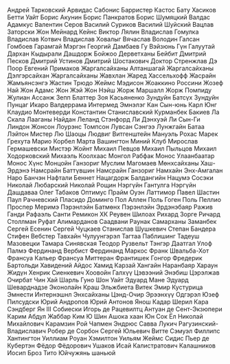 Андрей Тарковский
Арвидас Сабонис
Барристер Кастос
Бату Хасиков
Бетти Уайт
Борис Акунин
Борис Панкратов
Борис Шумяцкий
Валдас Адамкус
Валентин Серов
Василий Суриков
Василий Шуйский
Вацлав Заторски
Жон Мейнард Кейнс
Виктор Лялин
Владислав Гомулка
Владислав Котвич
Владислав Ховалыг
Вячаслав Володин
Галсан Гомбоев
Гарамгай Мэргэн
Георгий Дамбаев
Гу Вэйзюнь
Гүн Галуутай
Дархан Кыдырали
Дашдорж Бойжоо
Дерветханы Бейбит
Дмитрий Песков
Дмитрий Устинов
Дмитрий Шостакович
Доктор Стренжлав
Дэ Поор
Евгений Примаков
Жаргалсайханы Алтаншагай
Жаргалсайханы Дэлгэрсайхан
Жаргалсайханы Жавхлан
Жаред Хассельхофф
Жасрайн Жамъянсэнгэ
Жастин Трюдо
Жеймс Мэдисон
Жоаккино Россини
Жозеф Най
Жон Адамс
Жон Жэй
Жон Нэйш
Жорж Маршалл
Жорж Помпиду
Жулиан Ассанж
Зепп Блаттер
Зоя Касьяненко
Зундуйн Батсүх
Зундуйн Пунцаг
Икаро Валдеррама
Интермед Эмнэлэг
Кан Сын-юнь
Карл Юнг
Клаудио Монтеверди
Константин Станиславский
Курманбек Бакиев
Ла Скала
Лааганы Найдан
Леланд Стэнфорд
Ли Дэнхуэй
Ли Сын-Ги
Линдон Жонсон
Лоурэнс Томпсон
Лувсан Сэнгээ
Лунжгайн Батаа
Лэйтон Мистер
Лю Шаоцы
Людвиг Витгенштейн
Мануэль Рохас
Марек Грехута
Марио Корбел
Марта Вашингтон
Миний Клуб
Мирослав Гермашевски
Мистэр Жойнт
Михаил Певцов
Михаил Пыльцов
Михаил Ходорковский
Михаэль Коолхаас
Монгол Рабфак
Монос Улаанбаатар
Монос Хүнс
Монцойн Ганзориг
Муслим Магомаев
Мөнхсайханы Хаш-Эрдэнэ
Намсрайн Баттүвшин
Намсрайн Ганзориг
Намхайн Энх-Амгалан
Наро Банчэн
Нафтали Беннет
Нацагдорж Балдангийн
Нацумэ Сосэки
Николай Любарский
Николай Рощин
Нэргүйн Гантулга
Нэргүйн Дашдаваа
Олег Табаков
Оптимус Прайм
Оуэн Латтимор
Павел Шастин
Паул Рачневский
Пласидо Доминго
Пол Аллен
Поль Гоген
Поль Пеллио
Проспер Меримэ
Пэрэнлэйн Батмөнх
Пэрэнлэйн Эрдэнэбаяр
Ражив Ганди
Рафаэль Санти
Ремикон ХК
Реувен Шилоах
Рихард Зорге
Ричард Столлман
Руфат Алимарданов
Саадвани Раунак
Самарханы Заманбек
Сергей Есенин
Сергей Чуцкаев
Станислав Шушкевич
Степан Бандера
Стифен Вебстер
Тавхайн Чулуунгэрэл
Тагтаа Паблишинг
Тадеуш Мазовецки
Тамара Синявская
Теодор Рузвельт
Тэнгэр Даатгал
Улоф Палмэ
Фердинанд Вербист
Фердинанд Маркос
Франк Швальба-Хот
Франсуа Кальер
Франсуа Миттеран
Франтишек Гонгор
Фредерик Бартольди
Хавидений Айдос
Хамид Карзай
Хангайн Наранбаяр
Хараун Жидүн
Хенрик Сиенкевич
Хоовойн Галхүү
Цэвээний Энэбиш
Цэрэлжав Очирбат
Чин Хай
Шарль Гуно
Шон Уайт
Эдуард Мане
Эдуард Шеварднадзе
Эконолайн Краш
Эльжбиета Витек
Эмир Кустурица
Эмнести Интернэшнл
Энхсайханы Цэнд-Очир
Эрээнхүү Одгэрэл
Юзеф Пилсудски
Юрий Андропов
Юрий Антонов
Янош Кадар
Шерил Кара Сэндберг
Ян III Собиески
Игорь де Рацевилтц
Антуан де Сент-Экзюпери
Карим Абдул Жаббар
Ким Ю Шин
Ашока хаан
Юн Сок Ёл
Николай Михайлович Карамзин
Рой Чапмен Эндрюс
Савва Лукич Рагузинский-Владиславич
Робер де Сорбон
Сергей Юльевич Витте
Сэмуэл Филлипс Хантингтон
Уиллиам Роуан Хэмилтон
Уильям Жеймс Сидис
Пьер де Кубертэн
Фёдор Фёдорович Ушаков
Исай Калистратович Калашников
Иосип Броз Тито
Юйчужянь шаньюй
